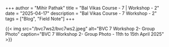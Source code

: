 +++
author = "Mihir Pathak"
title = "Bal Vikas Course - 7 | Workshop - 2"
date = "2025-04-17"
description = "Bal Vikas Course - 7 Workshop - 2"
tags = ["Blog", "Field Note"]
+++

{{< img src="/bvc7ws2/bvc7ws2.jpeg" alt="BVC 7 Workshop 2- Group Photo" caption="BVC 7 Workshop 2- Group Photo - 11th to 15th April 2025" >}}
